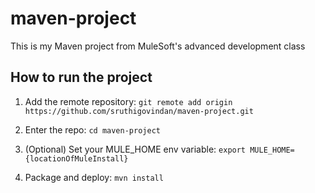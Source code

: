 # maven-project

This is my Maven project from MuleSoft's advanced development class

## How to run the project

1. Add the remote repository: `git remote add origin https://github.com/sruthigovindan/maven-project.git`

1. Enter the repo: `cd maven-project`

1. (Optional) Set your MULE_HOME env variable: `export MULE_HOME={locationOfMuleInstall}`

1. Package and deploy: `mvn install`